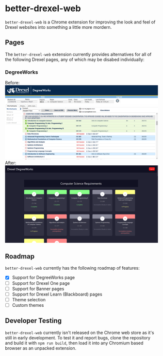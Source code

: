 # better-drexel-web

`better-drexel-web` is a Chrome extension for improving the look and feel of Drexel websites into something a little more mordern.

## Pages

The `better-drexel-web` extension currently provides alternatives for all of the following Drexel pages, any of which may be disabed individually:

### DegreeWorks
Before: ![DegreeWorks before](./docs/degreeworks-before.png)
After: ![DegreeWorks after](./docs/degreeworks-after.png)

## Roadmap

`better-drexel-web` currently has the following roadmap of features:

- [x] Support for DegreeWorks page
- [ ] Support for Drexel One page
- [ ] Support for Banner pages
- [ ] Support for Drexel Learn (Blackboard) pages
- [ ] Theme selection
- [ ] Custom themes

## Developer Testing
`better-drexel-web` currently isn't released on the Chrome web store as it's still in early development. To test it and report bugs, clone the repository and build it with `npm run build`, then load it into any Chromium based browser as an unpacked extension. 